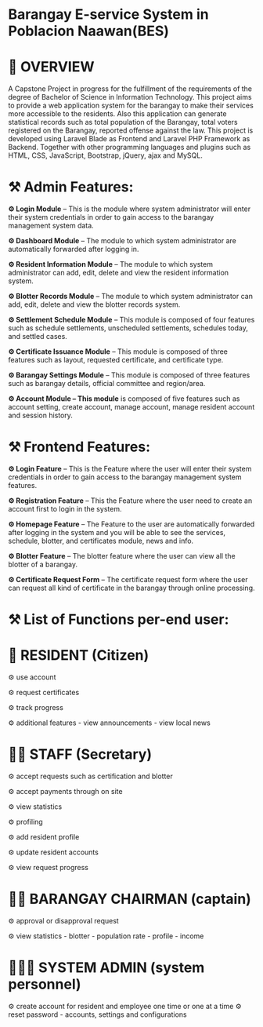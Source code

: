# Barangay E-service System in Poblacion Naawan(BES)

# 🎯 OVERVIEW

A Capstone Project in progress for the fulfillment of the requirements of the degree of Bachelor of Science in Information Technology. This project aims to provide a web application system for the barangay to make their services more accessible to the residents. Also this application can generate statistical records such as total population of the Barangay, total voters registered on the Barangay, reported offense against the law. This project is developed using Laravel Blade as Frontend and Laravel PHP Framework as Backend. Together with other programming languages and plugins such as HTML, CSS, JavaScript, Bootstrap, jQuery, ajax and MySQL.

# ⚒ Admin Features:

**⚙️ Login Module** – This is the module where system administrator will enter their system credentials in order to gain access to the barangay management system data.

**⚙️ Dashboard Module** – The module to which system administrator are automatically forwarded after logging in.

**⚙️ Resident Information Module** – The module to which system administrator can add, edit, delete and view the resident information system.

**⚙️ Blotter Records Module** – The module to which system administrator can add, edit, delete and view the blotter records system.

**⚙️ Settlement Schedule Module** – This module is composed of four features such as schedule settlements, unscheduled settlements, schedules today, and settled cases.

**⚙️ Certificate Issuance Module** – This module is composed of three features such as layout, requested certificate, and certificate type.

**⚙️ Barangay Settings Module** – This module is composed of three features such as barangay details, official committee and region/area.

**⚙️ Account Module – This module** is composed of five features such as account setting, create account, manage account, manage resident account and session history.

# ⚒ Frontend Features:

**⚙️ Login Feature** – This is the Feature where the user will enter their system credentials in order to gain access to the barangay management system features.

**⚙️ Registration Feature** – This the Feature where the user need to create an account first to login in the system.

**⚙️ Homepage Feature** – The Feature to the user are automatically forwarded after logging in the system and you will be able to see the services, schedule, blotter, and certificates module, news and info.

**⚙️ Blotter Feature** – The blotter feature where the user can view all the blotter of a barangay.

**⚙️ Certificate Request Form** – The certificate request form where the user can request all kind of certificate in the barangay through online processing.

# ⚒ List of Functions per-end user:

# 👫 RESIDENT (Citizen)

⚙️ use account

⚙️ request certificates

⚙️ track progress

⚙️ additional features
    - view announcements
    - view local news


# 👩‍⚖️ STAFF (Secretary)

⚙️ accept requests such as certification and blotter

⚙️ accept payments through on site

⚙️ view statistics

⚙️ profiling

⚙️ add resident profile

⚙️ update resident accounts

⚙️ view request progress


# 👨‍🔧 BARANGAY CHAIRMAN (captain)

⚙️ approval or disapproval request

⚙️ view statistics
    - blotter
    - population rate
    - profile
    - income

# 🧑🏻‍🔧 SYSTEM ADMIN (system personnel)

⚙️ create account for resident and employee one time or one at a time
⚙️ reset password
    - accounts, settings and configurations
